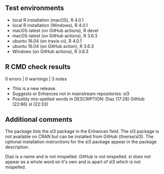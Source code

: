 ## Test environments

* local R installation (macOS), R 4.0.1
* local R installation (Windows), R 4.0.1
* macOS-latest (on GitHub actions), R devel
* macOS-latest (on GitHub actions), R 3.6.3
* ubuntu 16.04 (on travis-ci), R 4.0.1
* ubuntu 16.04 (on GitHub action), R 3.6.3
* Windows (on GitHub actions), R 3.6.3

## R CMD check results

0 errors | 0 warnings | 3 notes

* This is a new release.
* Suggests or Enhances not in mainstream repositories:
   sl3
* Possibly mis-spelled words in DESCRIPTION:
   Diaz (17:28)
   GitHub (22:66)
   sl (22:33)

## Additional comments

The package lists the sl3 package in the Enhances field. 
The sl3 package is not available on CRAN but can be installed from GitHub (tlverse/sl3). 
The optional installation instructions for the sl3 package appear in the package description.

Diaz is a name and is not mispelled. 
GitHub is not mispelled. 
sl does not appear as a whole word on it's own and is apart of sl3 which is not mispelled.
